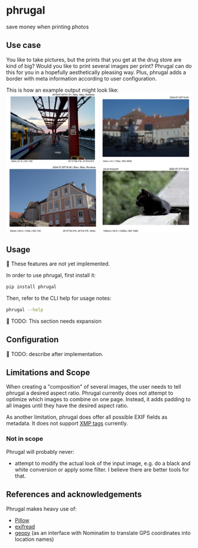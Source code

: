 # phrugal

save money when printing photos

## Use case

You like to take pictures, but the prints that you get at the drug store are kind of big?
Would you like to print several images per print? Phrugal can do this for you in a
hopefully aesthetically pleasing way. Plus, phrugal adds a border with meta information
according to user configuration.

This is how an example output might look like:
![example-out.jpg](doc%2Fimg%2Fexample-out.jpg)

## Usage

🚧 These features are not yet implemented.

In order to use phrugal, first install it:

```bash
pip install phrugal
```

Then, refer to the CLI help for usage notes:

```bash
phrugal --help
```

🚧 TODO: This section needs expansion

## Configuration

🚧 TODO: describe after implementation.

## Limitations and Scope

When creating a "composition" of several images, the user needs to tell phrugal
a desired aspect ratio. Phrugal currently does not attempt to optimize which images
to combine on one page. Instead, it adds padding to all images until they
have the desired aspect ratio.

As another limitation, phrugal does offer all possible EXIF fields as metadata.
It does not support [XMP tags](https://exiftool.org/TagNames/XMP.html) currently.


### Not in scope

Phrugal will probably never:

* attempt to modify the actual look of the input image, e.g. do a black and white 
  conversion or apply some filter. I believe there are better tools for that.

## References and acknowledgements

Phrugal makes heavy use of:

- [Pillow](https://pillow.readthedocs.io/en/stable/)
- [exifread](https://github.com/ianare/exif-py)
- [geopy](https://github.com/geopy/geopy) (as an interface with Nominatim to translate GPS
  coordinates into location names)
